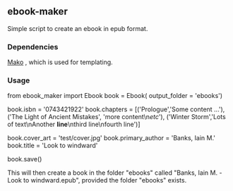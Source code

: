 ## ebook-maker

Simple script to create an ebook in epub format.

### Dependencies

[Mako](http://www.makotemplates.org/) , which is used for templating. 

### Usage

  from ebook_maker import Ebook
  book = Ebook( output_folder = 'ebooks')

  book.isbn     = '0743421922'
  book.chapters =  [('Prologue','Some content ...'),
                    ('The Light of Ancient Mistakes', 'more content\n<i>etc</i>'),
                    ('Winter Storm','Lots of text\nAnother <b>line</b>\nthird line\nfourth line')]
  
  book.cover_art      = 'test/cover.jpg'
  book.primary_author = 'Banks, Iain M.'
  book.title          = 'Look to windward'
  
  book.save()

This will then create a book in the folder "ebooks" called "Banks, Iain M. - Look to windward.epub", 
provided the folder "ebooks" exists.

